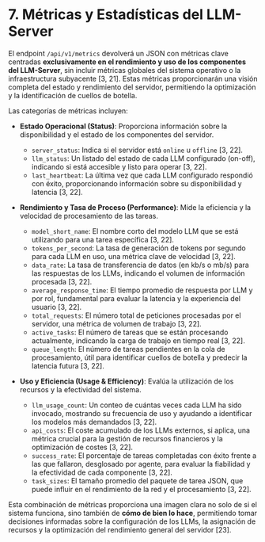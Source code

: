 # 7. Métricas y Estadísticas del LLM-Server

El endpoint `/api/v1/metrics` devolverá un JSON con métricas clave centradas **exclusivamente en el rendimiento y uso de los componentes del LLM-Server**, sin incluir métricas globales del sistema operativo o la infraestructura subyacente [3, 21]. Estas métricas proporcionarán una visión completa del estado y rendimiento del servidor, permitiendo la optimización y la identificación de cuellos de botella.

Las categorías de métricas incluyen:

*   **Estado Operacional (Status)**: Proporciona información sobre la disponibilidad y el estado de los componentes del servidor.
    *   `server_status`: Indica si el servidor está `online` u `offline` [3, 22].
    *   `llm_status`: Un listado del estado de cada LLM configurado (on-off), indicando si está accesible y listo para operar [3, 22].
    *   `last_heartbeat`: La última vez que cada LLM configurado respondió con éxito, proporcionando información sobre su disponibilidad y latencia [3, 22].

*   **Rendimiento y Tasa de Proceso (Performance)**: Mide la eficiencia y la velocidad de procesamiento de las tareas.
    *   `model_short_name`: El nombre corto del modelo LLM que se está utilizando para una tarea específica [3, 22].
    *   `tokens_per_second`: La tasa de generación de tokens por segundo para cada LLM en uso, una métrica clave de velocidad [3, 22].
    *   `data_rate`: La tasa de transferencia de datos (en kb/s o mb/s) para las respuestas de los LLMs, indicando el volumen de información procesada [3, 22].
    *   `average_response_time`: El tiempo promedio de respuesta por LLM y por rol, fundamental para evaluar la latencia y la experiencia del usuario [3, 22].
    *   `total_requests`: El número total de peticiones procesadas por el servidor, una métrica de volumen de trabajo [3, 22].
    *   `active_tasks`: El número de tareas que se están procesando actualmente, indicando la carga de trabajo en tiempo real [3, 22].
    *   `queue_length`: El número de tareas pendientes en la cola de procesamiento, útil para identificar cuellos de botella y predecir la latencia futura [3, 22].

*   **Uso y Eficiencia (Usage & Efficiency)**: Evalúa la utilización de los recursos y la efectividad del sistema.
    *   `llm_usage_count`: Un conteo de cuántas veces cada LLM ha sido invocado, mostrando su frecuencia de uso y ayudando a identificar los modelos más demandados [3, 22].
    *   `api_costs`: El coste acumulado de los LLMs externos, si aplica, una métrica crucial para la gestión de recursos financieros y la optimización de costes [3, 22].
    *   `success_rate`: El porcentaje de tareas completadas con éxito frente a las que fallaron, desglosado por agente, para evaluar la fiabilidad y la efectividad de cada componente [3, 22].
    *   `task_sizes`: El tamaño promedio del paquete de tarea JSON, que puede influir en el rendimiento de la red y el procesamiento [3, 22].

Esta combinación de métricas proporciona una imagen clara no solo de si el sistema funciona, sino también de **cómo de bien lo hace**, permitiendo tomar decisiones informadas sobre la configuración de los LLMs, la asignación de recursos y la optimización del rendimiento general del servidor [23].
